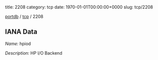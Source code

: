title: 2208
category: tcp
date: 1970-01-01T00:00:00+0000
slug: tcp/2208

[portdb](/) / [tcp](/category/tcp.html) / 2208


## IANA Data

_Name:_ hpiod

_Description:_ HP I/O Backend

